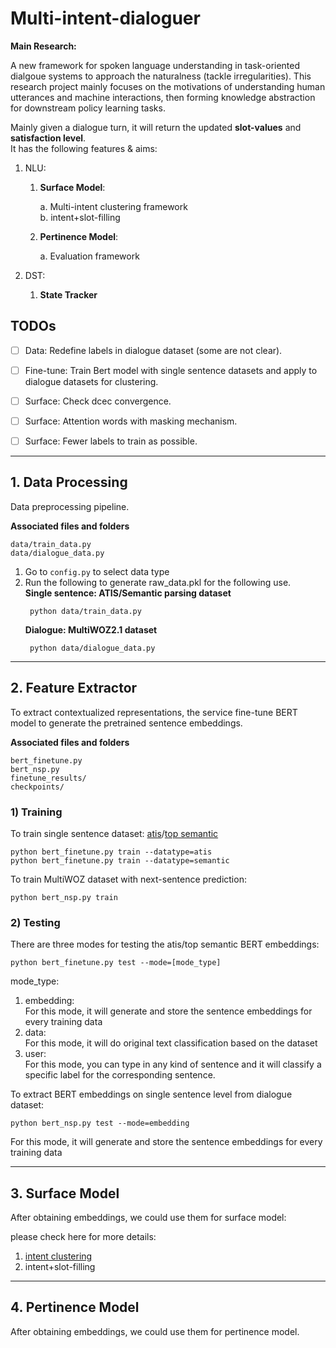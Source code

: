 # Multi-intent-dialoguer

**Main Research:** <br>

A new framework for spoken language understanding in task-oriented dialgoue systems to approach the naturalness (tackle irregularities).
This research project mainly focuses on the motivations of understanding human utterances and machine interactions, then forming knowledge abstraction for downstream policy learning tasks.

Mainly given a dialogue turn, it will return the updated **slot-values** and **satisfaction level**. <br>
It has the following features & aims: <br>

1. NLU:

    1) **Surface Model**:
        
        a. Multi-intent clustering framework <br>
        b. intent+slot-filling
    
    2) **Pertinence Model**:

        a. Evaluation framework

2. DST:

    1) **State Tracker**


## TODOs

- [ ] Data: Redefine labels in dialogue dataset (some are not clear).
- [ ] Fine-tune: Train Bert model with single sentence datasets and apply to dialogue datasets for clustering.
- [ ] Surface: Check dcec convergence.
- [ ] Surface: Attention words with masking mechanism.
- [ ] Surface: Fewer labels to train as possible.



-----------------------


## 1. Data Processing
Data preprocessing pipeline. <br>

**Associated files and folders**
>
    data/train_data.py
    data/dialogue_data.py

1. Go to `config.py` to select data type
2. Run the following to generate raw_data.pkl for the following use. <br>
    **Single sentence: ATIS/Semantic parsing dataset**
    >
        python data/train_data.py
    **Dialogue: MultiWOZ2.1 dataset**
    >
        python data/dialogue_data.py

-----------------------

## 2. Feature Extractor
To extract contextualized representations, the service fine-tune BERT model to generate the pretrained sentence embeddings. <br>

**Associated files and folders**
>  
    bert_finetune.py
    bert_nsp.py
    finetune_results/
    checkpoints/

### 1) Training

To train single sentence dataset: [atis](https://github.com/howl-anderson/ATIS_dataset)/[top semantic](https://arxiv.org/pdf/1810.07942.pdf)
>
    python bert_finetune.py train --datatype=atis
    python bert_finetune.py train --datatype=semantic

To train MultiWOZ dataset with next-sentence prediction:
>
    python bert_nsp.py train

### 2) Testing
There are three modes for testing the atis/top semantic BERT embeddings:

>
    python bert_finetune.py test --mode=[mode_type]

mode_type:
1. embedding: <br>
    For this mode, it will generate and store the sentence embeddings for every training data
2. data: <br>
    For this mode, it will do original text classification based on the dataset
3. user: <br>
    For this mode, you can type in any kind of sentence and it will classify a specific label for the corresponding sentence.

To extract BERT embeddings on single sentence level from dialogue dataset:
>
    python bert_nsp.py test --mode=embedding
For this mode, it will generate and store the sentence embeddings for every training data

-----------------------

## 3. Surface Model
After obtaining embeddings, we could use them for surface model:

please check here for more details: <br>

1. [intent clustering](nlu.md) <br>
2. intent+slot-filling


-----------------------

## 4. Pertinence Model
After obtaining embeddings, we could use them for pertinence model.






